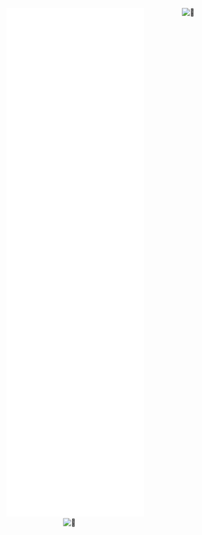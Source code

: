 ![Metrics](/github-metrics.svg)
[<img align="right" width="150" alt="🦑" src="https://moe-counter.glitch.me/get/@:lucky5isuru?theme=rule34">](#)
[<img align="right" width="390" alt="🦑" src="https://telegra.ph/file/8801b23c621ef8f91eb47.png?p">](#)




